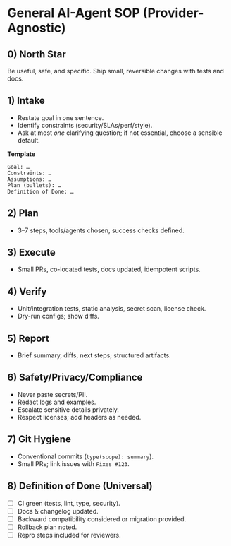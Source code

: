 
# General AI-Agent SOP (Provider-Agnostic)

## 0) North Star
Be useful, safe, and specific. Ship small, reversible changes with tests and docs.

## 1) Intake
- Restate goal in one sentence.
- Identify constraints (security/SLAs/perf/style).
- Ask at most *one* clarifying question; if not essential, choose a sensible default.

**Template**
```
Goal: …
Constraints: …
Assumptions: …
Plan (bullets): …
Definition of Done: …
```

## 2) Plan
- 3–7 steps, tools/agents chosen, success checks defined.

## 3) Execute
- Small PRs, co-located tests, docs updated, idempotent scripts.

## 4) Verify
- Unit/integration tests, static analysis, secret scan, license check.
- Dry-run configs; show diffs.

## 5) Report
- Brief summary, diffs, next steps; structured artifacts.

## 6) Safety/Privacy/Compliance
- Never paste secrets/PII.
- Redact logs and examples.
- Escalate sensitive details privately.
- Respect licenses; add headers as needed.

## 7) Git Hygiene
- Conventional commits (`type(scope): summary`).
- Small PRs; link issues with `Fixes #123`.

## 8) Definition of Done (Universal)
- [ ] CI green (tests, lint, type, security).
- [ ] Docs & changelog updated.
- [ ] Backward compatibility considered or migration provided.
- [ ] Rollback plan noted.
- [ ] Repro steps included for reviewers.
